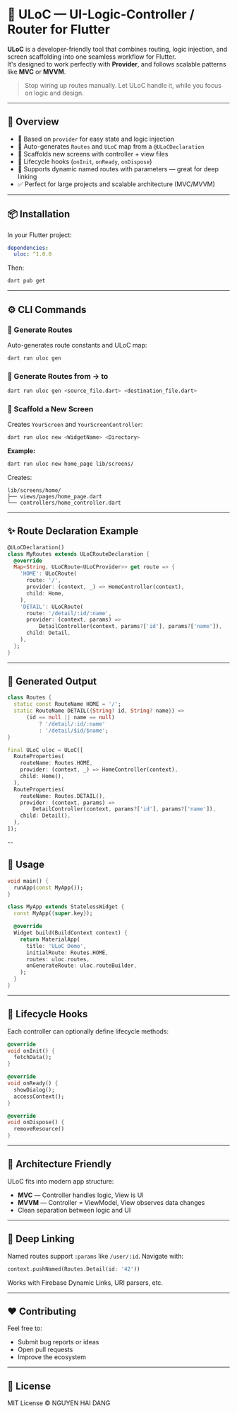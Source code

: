 # 🔗 ULoC — UI-Logic-Controller / Router for Flutter

**ULoC** is a developer-friendly tool that combines routing, logic injection, and screen scaffolding into one seamless workflow for Flutter.  
It's designed to work perfectly with **Provider**, and follows scalable patterns like **MVC** or **MVVM**.

> Stop wiring up routes manually. Let ULoC handle it, while you focus on logic and design.

---

## 🧭 Overview

- 🔧 Based on `provider` for easy state and logic injection
- 🔁 Auto-generates `Routes` and `ULoC` map from a `@ULoCDeclaration`
- 🧱 Scaffolds new screens with controller + view files
- 🧬 Lifecycle hooks (`onInit`, `onReady`, `onDispose`)
- 🚀 Supports dynamic named routes with parameters — great for deep linking
- ✅ Perfect for large projects and scalable architecture (MVC/MVVM)

---

## 📦 Installation

In your Flutter project:

```yaml
dependencies:
  uloc: ^1.0.0
```

Then:

```bash
dart pub get
```

---

## ⚙️ CLI Commands

### 🔁 Generate Routes

Auto-generates route constants and ULoC map:

```bash
dart run uloc gen
```

### 📁 Generate Routes from → to

```bash
dart run uloc gen <source_file.dart> <destination_file.dart>
```

### 🧱 Scaffold a New Screen

Creates `YourScreen` and `YourScreenController`:

```bash
dart run uloc new <WidgetName> <Directory>
```

**Example:**

```bash
dart run uloc new home_page lib/screens/
```

Creates:

```
lib/screens/home/
├── views/pages/home_page.dart
└── controllers/home_controller.dart
```

---

## ✨ Route Declaration Example

```dart
@ULoCDeclaration()
class MyRoutes extends ULoCRouteDeclaration {
  @override
  Map<String, ULoCRoute<ULoCProvider>> get route => {
    'HOME': ULoCRoute(
      route: '/',
      provider: (context, _) => HomeController(context),
      child: Home,
    ),
    'DETAIL': ULoCRoute(
      route: '/detail/:id/:name',
      provider: (context, params) =>
          DetailController(context, params?['id'], params?['name']),
      child: Detail,
    ),
  };
}
```

---

## 📄 Generated Output

```dart
class Routes {
  static const RouteName HOME = '/';
  static RouteName DETAIL({String? id, String? name}) =>
      (id == null || name == null)
          ? '/detail/:id/:name'
          : '/detail/$id/$name';
}

final ULoC uloc = ULoC([
  RouteProperties(
    routeName: Routes.HOME,
    provider: (context, _) => HomeController(context),
    child: Home(),
  ),
  RouteProperties(
    routeName: Routes.DETAIL(),
    provider: (context, params) =>
        DetailController(context, params?['id'], params?['name']),
    child: Detail(),
  ),
]);
```

--

## 📄 Usage

```dart
void main() {
  runApp(const MyApp());
}

class MyApp extends StatelessWidget {
  const MyApp({super.key});

  @override
  Widget build(BuildContext context) {
    return MaterialApp(
      title: 'ULoC Demo',
      initialRoute: Routes.HOME,
      routes: uloc.routes,
      onGenerateRoute: uloc.routeBuilder,
    );
  }
}

```

---

## 🔄 Lifecycle Hooks

Each controller can optionally define lifecycle methods:

```dart
@override
void onInit() {
  fetchData();
}

@override
void onReady() {
  showDialog();
  accessContext();
}

@override
void onDispose() {
  removeResource()
}
```

---

## 🧠 Architecture Friendly

ULoC fits into modern app structure:

- **MVC** — Controller handles logic, View is UI
- **MVVM** — Controller = ViewModel, View observes data changes
- Clean separation between logic and UI

---

## 🔗 Deep Linking

Named routes support `:params` like `/user/:id`. Navigate with:

```dart
context.pushNamed(Routes.Detail(id: '42'))
```

Works with Firebase Dynamic Links, URI parsers, etc.

---

## ❤️ Contributing

Feel free to:

- Submit bug reports or ideas
- Open pull requests
- Improve the ecosystem

---

## 📄 License

MIT License © NGUYEN HAI DANG
